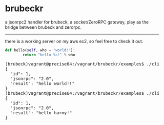 # brubeckr


a jsonrpc2 handler for brubeck, a socket/ZeroRPC gateway, play as the bridge between brubeck and zerorpc.
<hr/>
there is a working server on my aws ec2, so feel free to check it out.
    
```python
def hello(self, who = "world!"):
        return "hello %s!" % who
```
<pre>
(brubeck)vagrant@precise64:/vagrant/brubeckr/examples$ ./client.py build.cokecode.com 6767 hello
{
  "id": 1, 
  "jsonrpc": "2.0", 
  "result": "hello world!!"
}
(brubeck)vagrant@precise64:/vagrant/brubeckr/examples$ ./client.py build.cokecode.com 6767 hello harmy
{
  "id": 1, 
  "jsonrpc": "2.0", 
  "result": "hello harmy!"
}
</pre>
